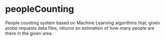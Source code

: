 # peopleCounting
People counting system based on Machine Learning algorithms that, given probe requests data files, returns an estimation of how many people are there in the given area.
